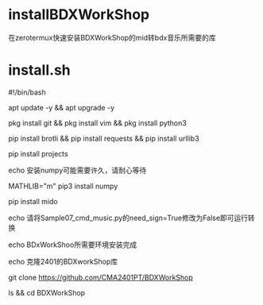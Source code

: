 # installBDXWorkShop
在zerotermux快速安装BDXWorkShop的mid转bdx音乐所需要的库
# install.sh
#!/bin/bash

apt update -y && apt upgrade -y

pkg install git && pkg install vim && pkg install python3

pip install brotli && pip install requests && pip install urllib3

pip install projects

echo 安装numpy可能需要许久，请耐心等待

MATHLIB="m" pip3 install numpy

pip install mido

echo 请将Sample07_cmd_music.py的need_sign=True修改为False即可运行转换

echo BDxWorkShoo所需要环境安装完成

echo 克隆2401的BDXworkShop库

git clone https://github.com/CMA2401PT/BDXWorkShop

ls && cd BDXWorkShop
